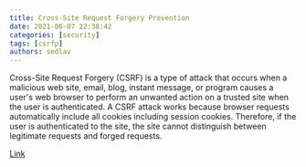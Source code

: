 ```yaml
---
title: Cross-Site Request Forgery Prevention
date: 2021-06-07 22:38:42
categories: [security]
tags: [csrfp]
authors: sedlav
---
```


Cross-Site Request Forgery (CSRF) is a type of attack that occurs when a malicious web site, email, blog, instant message, or program causes a user's web browser to perform an unwanted action on a trusted site when the user is authenticated. A CSRF attack works because browser requests automatically include all cookies including session cookies. Therefore, if the user is authenticated to the site, the site cannot distinguish between legitimate requests and forged requests.

[Link](https://cheatsheetseries.owasp.org/cheatsheets/Cross-Site_Request_Forgery_Prevention_Cheat_Sheet.html#General_Recommendation:_Synchronizer_Token_Pattern)
